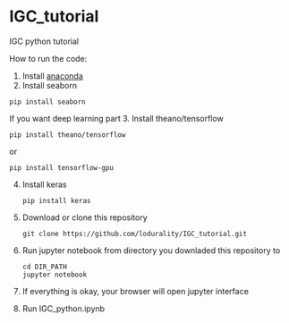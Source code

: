 # IGC_tutorial
IGC python tutorial

How to run the code:
1. Install [anaconda](https://www.continuum.io/downloads)
2. Install seaborn
```
pip install seaborn
```
If you want deep learning part
3. Install theano/tensorflow
```
pip install theano/tensorflow
```
or
```
pip install tensorflow-gpu
```
4. Install keras
    ```
    pip install keras
    ```
5. Download or clone this repository
    ```
    git clone https://github.com/lodurality/IGC_tutorial.git
    ```

6. Run jupyter notebook from directory you downladed this repository to
    ```
    cd DIR_PATH
    jupyter notebook
    ```
7. If everything is okay, your browser will open jupyter interface
8. Run IGC_python.ipynb
